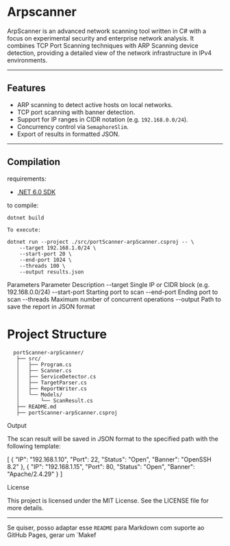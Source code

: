# Arpscanner
ArpScanner is an advanced network scanning tool written in C# with a focus on experimental security and enterprise network analysis. It combines TCP Port Scanning techniques with ARP Scanning device detection, providing a detailed view of the network infrastructure in IPv4 environments.




---

## Features

- ARP scanning to detect active hosts on local networks.
- TCP port scanning with banner detection.
- Support for IP ranges in CIDR notation (e.g. `192.168.0.0/24`).
- Concurrency control via `SemaphoreSlim`.
- Export of results in formatted JSON.
---

## Compilation

requirements:
- [.NET 6.0 SDK](https://dotnet.microsoft.com/en-us/download/dotnet/6.0)

to compile:

```
dotnet build

To execute:

dotnet run --project ./src/portScanner-arpScanner.csproj -- \
    --target 192.168.1.0/24 \
    --start-port 20 \
    --end-port 1024 \
    --threads 100 \
    --output results.json

```



Parameters
Parameter Description
--target Single IP or CIDR block (e.g. 192.168.0.0/24)
--start-port Starting port to scan
--end-port Ending port to scan
--threads Maximum number of concurrent operations
--output Path to save the report in JSON format
 
   #   Project Structure
      portScanner-arpScanner/
       ├── src/
       │   ├── Program.cs
       │   ├── Scanner.cs
       │   ├── ServiceDetector.cs
       │   ├── TargetParser.cs
       │   ├── ReportWriter.cs
       │   └── Models/
       │       └── ScanResult.cs
       ├── README.md
       ├── portScanner-arpScanner.csproj

Output

The scan result will be saved in JSON format to the specified path with the following template:

[
  {
    "IP": "192.168.1.10",
    "Port": 22,
    "Status": "Open",
    "Banner": "OpenSSH 8.2"
  },
  {
    "IP": "192.168.1.15",
    "Port": 80,
    "Status": "Open",
    "Banner": "Apache/2.4.29"
  }
]

License

This project is licensed under the MIT License. See the LICENSE file for more details.


---

Se quiser, posso adaptar esse `README` para Markdown com suporte ao GitHub Pages, gerar um `Makef
